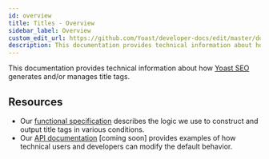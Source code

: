 ```yaml
---
id: overview
title: Titles - Overview
sidebar_label: Overview
custom_edit_url: https://github.com/Yoast/developer-docs/edit/master/docs/features/titles/overview.md
description: This documentation provides technical information about how Yoast SEO generates and/or manages title tags.
---
```

This documentation provides technical information about how [Yoast SEO](https://yoast.com/wordpress/plugins/seo/) generates and/or manages title tags.

## Resources
* Our [functional specification](functional-specification.md) describes the logic we use to construct and output title tags in various conditions.
* Our [API documentation](api.md) [coming soon] provides examples of how technical users and developers can modify the default behavior.
